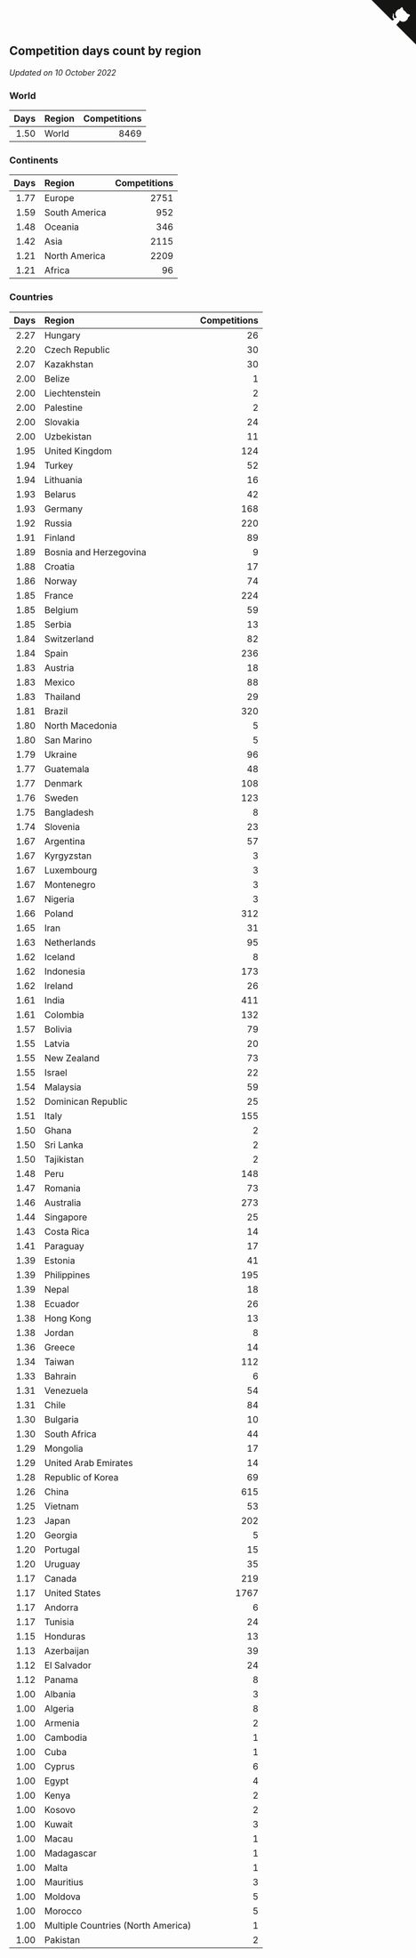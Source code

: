 ## Competition days count by region

*Updated on 10 October 2022*


### World

| Days | Region | Competitions |
| ---: | :--- | ---: |
| 1.50 | World | 8469 |

### Continents

| Days | Region | Competitions |
| ---: | :--- | ---: |
| 1.77 | Europe | 2751 |
| 1.59 | South America | 952 |
| 1.48 | Oceania | 346 |
| 1.42 | Asia | 2115 |
| 1.21 | North America | 2209 |
| 1.21 | Africa | 96 |

### Countries

| Days | Region | Competitions |
| ---: | :--- | ---: |
| 2.27 | Hungary | 26 |
| 2.20 | Czech Republic | 30 |
| 2.07 | Kazakhstan | 30 |
| 2.00 | Belize | 1 |
| 2.00 | Liechtenstein | 2 |
| 2.00 | Palestine | 2 |
| 2.00 | Slovakia | 24 |
| 2.00 | Uzbekistan | 11 |
| 1.95 | United Kingdom | 124 |
| 1.94 | Turkey | 52 |
| 1.94 | Lithuania | 16 |
| 1.93 | Belarus | 42 |
| 1.93 | Germany | 168 |
| 1.92 | Russia | 220 |
| 1.91 | Finland | 89 |
| 1.89 | Bosnia and Herzegovina | 9 |
| 1.88 | Croatia | 17 |
| 1.86 | Norway | 74 |
| 1.85 | France | 224 |
| 1.85 | Belgium | 59 |
| 1.85 | Serbia | 13 |
| 1.84 | Switzerland | 82 |
| 1.84 | Spain | 236 |
| 1.83 | Austria | 18 |
| 1.83 | Mexico | 88 |
| 1.83 | Thailand | 29 |
| 1.81 | Brazil | 320 |
| 1.80 | North Macedonia | 5 |
| 1.80 | San Marino | 5 |
| 1.79 | Ukraine | 96 |
| 1.77 | Guatemala | 48 |
| 1.77 | Denmark | 108 |
| 1.76 | Sweden | 123 |
| 1.75 | Bangladesh | 8 |
| 1.74 | Slovenia | 23 |
| 1.67 | Argentina | 57 |
| 1.67 | Kyrgyzstan | 3 |
| 1.67 | Luxembourg | 3 |
| 1.67 | Montenegro | 3 |
| 1.67 | Nigeria | 3 |
| 1.66 | Poland | 312 |
| 1.65 | Iran | 31 |
| 1.63 | Netherlands | 95 |
| 1.62 | Iceland | 8 |
| 1.62 | Indonesia | 173 |
| 1.62 | Ireland | 26 |
| 1.61 | India | 411 |
| 1.61 | Colombia | 132 |
| 1.57 | Bolivia | 79 |
| 1.55 | Latvia | 20 |
| 1.55 | New Zealand | 73 |
| 1.55 | Israel | 22 |
| 1.54 | Malaysia | 59 |
| 1.52 | Dominican Republic | 25 |
| 1.51 | Italy | 155 |
| 1.50 | Ghana | 2 |
| 1.50 | Sri Lanka | 2 |
| 1.50 | Tajikistan | 2 |
| 1.48 | Peru | 148 |
| 1.47 | Romania | 73 |
| 1.46 | Australia | 273 |
| 1.44 | Singapore | 25 |
| 1.43 | Costa Rica | 14 |
| 1.41 | Paraguay | 17 |
| 1.39 | Estonia | 41 |
| 1.39 | Philippines | 195 |
| 1.39 | Nepal | 18 |
| 1.38 | Ecuador | 26 |
| 1.38 | Hong Kong | 13 |
| 1.38 | Jordan | 8 |
| 1.36 | Greece | 14 |
| 1.34 | Taiwan | 112 |
| 1.33 | Bahrain | 6 |
| 1.31 | Venezuela | 54 |
| 1.31 | Chile | 84 |
| 1.30 | Bulgaria | 10 |
| 1.30 | South Africa | 44 |
| 1.29 | Mongolia | 17 |
| 1.29 | United Arab Emirates | 14 |
| 1.28 | Republic of Korea | 69 |
| 1.26 | China | 615 |
| 1.25 | Vietnam | 53 |
| 1.23 | Japan | 202 |
| 1.20 | Georgia | 5 |
| 1.20 | Portugal | 15 |
| 1.20 | Uruguay | 35 |
| 1.17 | Canada | 219 |
| 1.17 | United States | 1767 |
| 1.17 | Andorra | 6 |
| 1.17 | Tunisia | 24 |
| 1.15 | Honduras | 13 |
| 1.13 | Azerbaijan | 39 |
| 1.12 | El Salvador | 24 |
| 1.12 | Panama | 8 |
| 1.00 | Albania | 3 |
| 1.00 | Algeria | 8 |
| 1.00 | Armenia | 2 |
| 1.00 | Cambodia | 1 |
| 1.00 | Cuba | 1 |
| 1.00 | Cyprus | 6 |
| 1.00 | Egypt | 4 |
| 1.00 | Kenya | 2 |
| 1.00 | Kosovo | 2 |
| 1.00 | Kuwait | 3 |
| 1.00 | Macau | 1 |
| 1.00 | Madagascar | 1 |
| 1.00 | Malta | 1 |
| 1.00 | Mauritius | 3 |
| 1.00 | Moldova | 5 |
| 1.00 | Morocco | 5 |
| 1.00 | Multiple Countries (North America) | 1 |
| 1.00 | Pakistan | 2 |


<a href="https://github.com/jonatanklosko/wca_statistics" class="github-corner" aria-label="View source on Github"><svg width="80" height="80" viewBox="0 0 250 250" style="fill:#151513; color:#fff; position: absolute; top: 0; border: 0; right: 0;" aria-hidden="true"><path d="M0,0 L115,115 L130,115 L142,142 L250,250 L250,0 Z"></path><path d="M128.3,109.0 C113.8,99.7 119.0,89.6 119.0,89.6 C122.0,82.7 120.5,78.6 120.5,78.6 C119.2,72.0 123.4,76.3 123.4,76.3 C127.3,80.9 125.5,87.3 125.5,87.3 C122.9,97.6 130.6,101.9 134.4,103.2" fill="currentColor" style="transform-origin: 130px 106px;" class="octo-arm"></path><path d="M115.0,115.0 C114.9,115.1 118.7,116.5 119.8,115.4 L133.7,101.6 C136.9,99.2 139.9,98.4 142.2,98.6 C133.8,88.0 127.5,74.4 143.8,58.0 C148.5,53.4 154.0,51.2 159.7,51.0 C160.3,49.4 163.2,43.6 171.4,40.1 C171.4,40.1 176.1,42.5 178.8,56.2 C183.1,58.6 187.2,61.8 190.9,65.4 C194.5,69.0 197.7,73.2 200.1,77.6 C213.8,80.2 216.3,84.9 216.3,84.9 C212.7,93.1 206.9,96.0 205.4,96.6 C205.1,102.4 203.0,107.8 198.3,112.5 C181.9,128.9 168.3,122.5 157.7,114.1 C157.9,116.9 156.7,120.9 152.7,124.9 L141.0,136.5 C139.8,137.7 141.6,141.9 141.8,141.8 Z" fill="currentColor" class="octo-body"></path></svg></a><style>.github-corner:hover .octo-arm{animation:octocat-wave 560ms ease-in-out}@keyframes octocat-wave{0%,100%{transform:rotate(0)}20%,60%{transform:rotate(-25deg)}40%,80%{transform:rotate(10deg)}}@media (max-width:500px){.github-corner:hover .octo-arm{animation:none}.github-corner .octo-arm{animation:octocat-wave 560ms ease-in-out}}</style>
